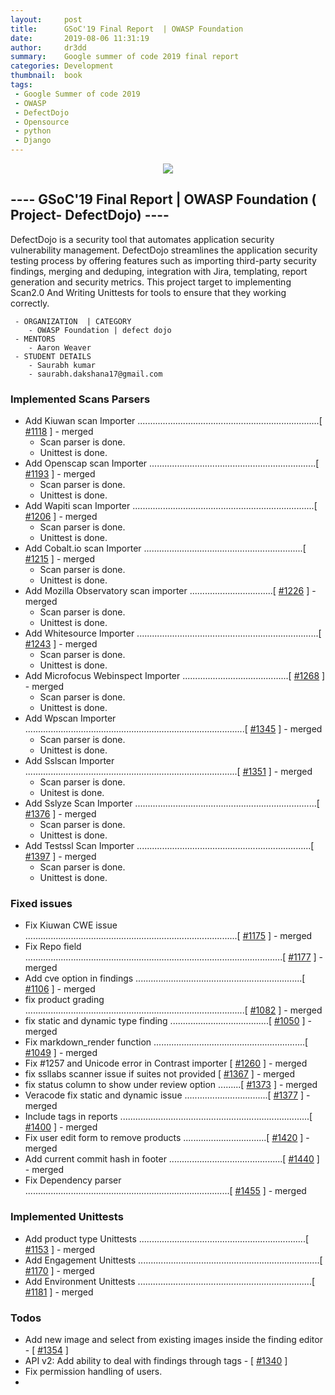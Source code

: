 ```yaml
---
layout:     post
title:      GSoC'19 Final Report  | OWASP Foundation
date:       2019-08-06 11:31:19
author:     dr3dd
summary:    Google summer of code 2019 final report
categories: Development
thumbnail:  book
tags:
 - Google Summer of code 2019
 - OWASP
 - DefectDojo
 - Opensource
 - python
 - Django
---
```


<p align="center">
  <img src="https://cdn-images-1.medium.com/max/800/1*g5RBYeGe0VLB6t_ZsvO_wQ.png"><br>
  <h2>---- GSoC'19 Final Report  | OWASP Foundation ( Project- DefectDojo) ----</h2>
</p>
DefectDojo is a security tool that automates application security vulnerability management. DefectDojo streamlines the application security testing process by offering features such as importing third-party security findings, merging and deduping, integration with Jira, templating, report generation and security metrics.
This project target to implementing Scan2.0 And Writing Unittests for tools to ensure that they working correctly.

```
 - ORGANIZATION  | CATEGORY
    - OWASP Foundation | defect dojo
 - MENTORS
    - Aaron Weaver
 - STUDENT DETAILS
    - Saurabh kumar
    - saurabh.dakshana17@gmail.com
```
### Implemented Scans Parsers
 - Add Kiuwan scan Importer ........................................................................[ [#1118][Ad1] ] - merged
    - Scan parser is done.
    - Unittest is done.
 - Add Openscap scan Importer ..................................................................[ [#1193][Ad2] ] - merged
    - Scan parser is done.
    - Unittest is done.
 - Add Wapiti scan Importer ........................................................................[ [#1206][Ad3] ] - merged
    - Scan parser is done.
    - Unittest is done.
 - Add Cobalt.io scan Importer ...............................................................[ [#1215][Ad4] ] - merged
    - Scan parser is done.
    - Unittest is done.
 - Add Mozilla Observatory scan importer .................................[ [#1226][Ad5] ] - merged
    - Scan parser is done.
    - Unittest is done.
 - Add Whitesource Importer ........................................................................[ [#1243][Ad6] ] - merged
    - Scan parser is done.
    - Unittest is done.
 - Add Microfocus Webinspect Importer ..........................................[ [#1268][Ad7] ] - merged 
    - Scan parser is done.
    - Unittest is done.
 - Add Wpscan Importer .......................................................................................[ [#1345][Ad8] ] - merged
    - Scan parser is done.
    - Unittest is done.
- Add Sslscan Importer ....................................................................................[ [#1351][Ad9] ] - merged
    - Scan parser is done.
    - Unitest is done.
- Add Sslyze Scan Importer ........................................................................[ [#1376][Ad10] ] - merged
    - Scan parser is done.
    - Unittest is done.
- Add Testssl Scan Importer .....................................................................[ [#1397][Ad11] ] - merged
    - Scan parser is done.
    - Unittest is done.

### Fixed issues
 - Fix Kiuwan CWE issue ....................................................................................[ [#1175][Ad12] ] - merged
 - Fix Repo field ......................................................................................................[ [#1177][Ad13] ] - merged
 - Add cve option in findings ..................................................................[ [#1106][Ad14] ] - merged
 - fix product grading .......................................................................................[ [#1082][Ad15] ] - merged
 - fix static and dynamic type finding .......................................[ [#1050][Ad16] ] - merged
 - Fix markdown_render function ............................................................[ [#1049][Ad17] ] - merged
 - Fix #1257 and Unicode error in Contrast importer [ [#1260][Ad18] ] - merged
 - fix ssllabs scanner issue if suites not provided [ [#1367][Ad19] ] - merged
 - fix status column to show under review option .........[ [#1373][Ad20] ] - merged
 - Veracode fix static and dynamic issue .................................[ [#1377][Ad21] ] - merged
 - Include tags in reports ...........................................................................[ [#1400][Ad22] ] - merged
 - Fix user edit form to remove products .................................[ [#1420][Ad23] ] - merged
 - Add current commit hash in footer .............................................[ [#1440][Ad24] ] - merged
 - Fix Dependency parser .................................................................................[ [#1455][Ad25] ] - merged
 
### Implemented Unittests
 - Add product type Unittests ..................................................................[ [#1153][Ad26] ]  - merged
 - Add Engagement Unittests ........................................................................[ [#1170][Ad27] ]  - merged
 - Add Environment Unittests .....................................................................[ [#1181][Ad28] ]  - merged

### Todos
 - Add new image and select from existing images inside the finding editor     - [ [#1354][Ad29] ]
 - API v2: Add ability to deal with findings through tags - [ [#1340][Ad30] ]
 - Fix permission handling of users.
 - 

   [Ad1]: <https://github.com/DefectDojo/django-DefectDojo/pull/1118>
   [Ad2]: <https://github.com/DefectDojo/django-DefectDojo/pull/1193>
   [Ad3]: <https://github.com/DefectDojo/django-DefectDojo/pull/1206>
   [Ad4]: <https://github.com/DefectDojo/django-DefectDojo/pull/1215>
   [Ad5]: <https://github.com/DefectDojo/django-DefectDojo/pull/1226>
   [Ad6]: <https://github.com/DefectDojo/django-DefectDojo/pull/1243>
   [Ad7]: <https://github.com/DefectDojo/django-DefectDojo/pull/1268>
   [Ad8]: <https://github.com/DefectDojo/django-DefectDojo/pull/1345>
   [Ad9]: <https://github.com/DefectDojo/django-DefectDojo/pull/1351>
   [Ad10]: <https://github.com/DefectDojo/django-DefectDojo/pull/1376>
   [Ad11]: <https://github.com/DefectDojo/django-DefectDojo/pull/1397>
   [Ad12]: <https://github.com/DefectDojo/django-DefectDojo/pull/1175>
   [Ad13]: <https://github.com/DefectDojo/django-DefectDojo/pull/1177>
   [Ad14]: <https://github.com/DefectDojo/django-DefectDojo/pull/1106>
   [Ad15]: <https://github.com/DefectDojo/django-DefectDojo/pull/1082>
   [Ad16]: <https://github.com/DefectDojo/django-DefectDojo/pull/1050>
   [Ad17]: <https://github.com/DefectDojo/django-DefectDojo/pull/1049>
   [Ad18]: <https://github.com/DefectDojo/django-DefectDojo/pull/1260>
   [Ad19]: <https://github.com/DefectDojo/django-DefectDojo/pull/1367>
   [Ad20]: <https://github.com/DefectDojo/django-DefectDojo/pull/1373>
   [Ad21]: <https://github.com/DefectDojo/django-DefectDojo/pull/1377>
   [Ad22]: <https://github.com/DefectDojo/django-DefectDojo/pull/1400>
   [Ad23]: <https://github.com/DefectDojo/django-DefectDojo/pull/1420>
   [Ad24]: <https://github.com/DefectDojo/django-DefectDojo/pull/1440>
   [Ad25]: <https://github.com/DefectDojo/django-DefectDojo/pull/1455>
   [Ad26]: <https://github.com/DefectDojo/django-DefectDojo/pull/1153>
   [Ad27]: <https://github.com/DefectDojo/django-DefectDojo/pull/1170>
   [Ad28]: <https://github.com/DefectDojo/django-DefectDojo/pull/1181>
   [Ad29]: <https://github.com/DefectDojo/django-DefectDojo/pull/1354>
   [Ad30]: <https://github.com/DefectDojo/django-DefectDojo/pull/1340>
   
